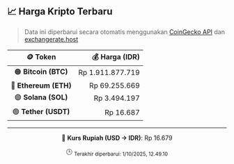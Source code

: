 

<!-- HARGA_KRIPTO -->
## 📈 Harga Kripto Terbaru

> Data ini diperbarui secara otomatis menggunakan [CoinGecko API](https://www.coingecko.com/) dan [exchangerate.host](https://exchangerate.host/)

<div align="center">

| 🪙 Token | 💰 Harga (IDR) |
|:------:|---------------:|
| 🟠 **Bitcoin (BTC)**   | Rp 1.911.877.719 |
| 🔵 **Ethereum (ETH)**  | Rp 69.255.669 |
| 🟣 **Solana (SOL)**    | Rp 3.494.197 |
| 🟢 **Tether (USDT)**   | Rp 16.687 |

---

💱 **Kurs Rupiah (USD → IDR)**: Rp 16.679

🕒 <sub>Terakhir diperbarui: 1/10/2025, 12.49.10</sub>

</div>
<!-- /HARGA_KRIPTO -->